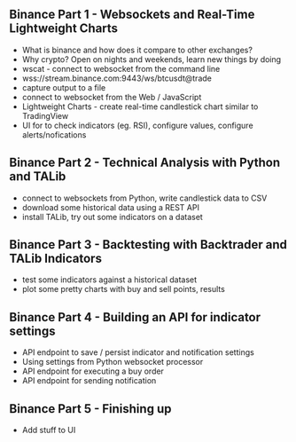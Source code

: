 
## Binance Part 1 -  Websockets and Real-Time Lightweight Charts

* What is binance and how does it compare to other exchanges? 
* Why crypto? Open on nights and weekends, learn new things by doing
* wscat - connect to websocket from the command line
* wss://stream.binance.com:9443/ws/btcusdt@trade
* capture output to a file
* connect to websocket from the Web / JavaScript
* Lightweight Charts - create real-time candlestick chart similar to TradingView
* UI for to check indicators (eg. RSI), configure values, configure alerts/nofications

## Binance Part 2 - Technical Analysis with Python and TALib

* connect to websockets from Python, write candlestick data to CSV 
* download some historical data using a REST API
* install TALib, try out some indicators on a dataset

## Binance Part 3 - Backtesting with Backtrader and TALib Indicators

* test some indicators against a historical dataset
* plot some pretty charts with buy and sell points, results

## Binance Part 4 - Building an API for indicator settings

* API endpoint to save / persist indicator and notification settings
* Using settings from Python websocket processor
* API endpoint for executing a buy order
* API endpoint for sending notification

## Binance Part 5 - Finishing up

* Add stuff to UI

